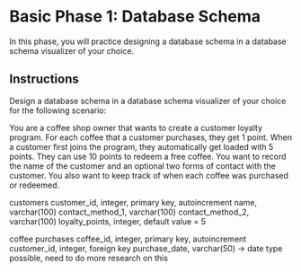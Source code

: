 # Basic Phase 1: Database Schema

In this phase, you will practice designing a database schema in a database
schema visualizer of your choice.

## Instructions

Design a database schema in a database schema visualizer of your choice for
the following scenario:

You are a coffee shop owner that wants to create a customer loyalty program.
For each coffee that a customer purchases, they get 1 point. When a customer
first joins the program, they automatically get loaded with 5 points. They can
use 10 points to redeem a free coffee. You want to record the name of the
customer and an optional two forms of contact with the customer. You also want
to keep track of when each coffee was purchased or redeemed.

customers
customer_id, integer, primary key, autoincrement
name, varchar(100)
contact_method_1, varchar(100)
contact_method_2, varchar(100)
loyalty_points, integer, default value = 5

coffee purchases
coffee_id, integer, primary key, autoincrement
customer_id, integer, foreign key
purchase_date, varchar(50) -> date type possible, need to do more research on this